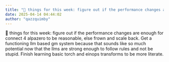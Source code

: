 ```yaml
---
title: "💭 things for this week: figure out if the performance changes are enough for connect..."
date: 2025-04-14 04:44:02
author: "qazzquimby"
---
```


💭 things for this week: figure out if the performance changes are enough for connect 4 alpazero to be reasonable, else frown and scale back. Get a functioning llm based gm system because that sounds like so much potential now that the llms are strong enough to follow rules and not be stupid. Finish learning basic torch and einops transforms to be more literate.